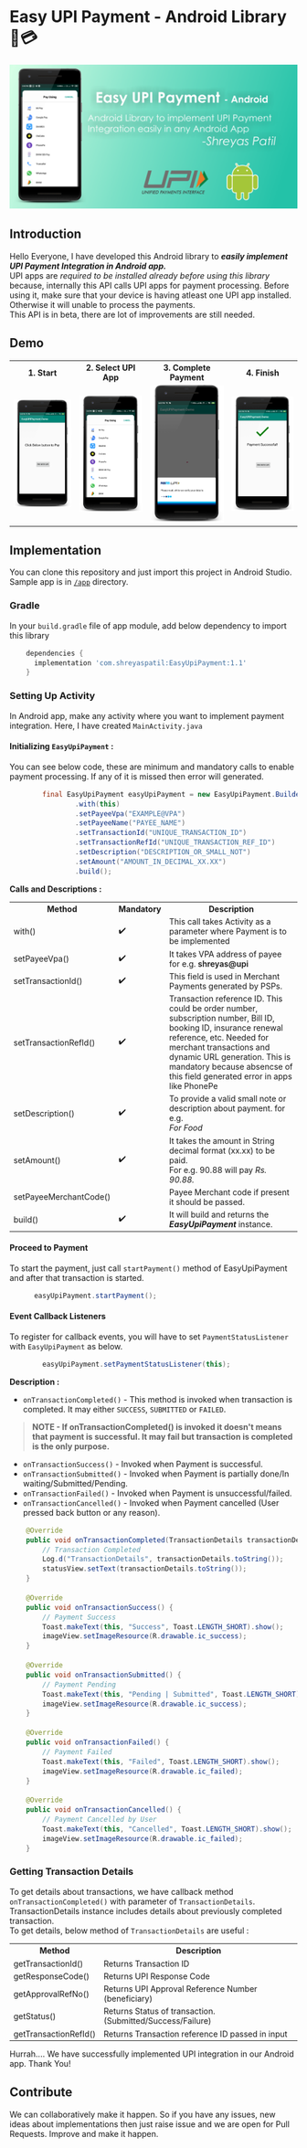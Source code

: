 # Easy UPI Payment - Android Library 📱💳

![](Screenshots-Demo/GitHub-SocialPreview.png)

## Introduction
Hello Everyone, I have developed this Android library to ***easily implement UPI Payment Integration in Android app.*** <br>
UPI apps are *required to be installed already before using this library* because, internally this API calls UPI apps for payment processing. Before using it, make sure that your device is having atleast one UPI app installed. Otherwise it will unable to process the payments. <br>
This API is in beta, there are lot of improvements are still needed.

## Demo 
<table style="width:100%">
  <tr>
    <th>1. Start</th>
    <th>2. Select UPI App</th> 
    <th>3. Complete Payment</th>
    <th>4. Finish</th>
  </tr>
  <tr>
    <td><img src="Screenshots-Demo/EasyUpiPay1.png"/></td>
    <td><img src="Screenshots-Demo/EasyUpiPay2.png"/></td> 
    <td><img src="Screenshots-Demo/EasyUpiPay3.png"/></td>
    <td><img src="Screenshots-Demo/EasyUpiPay4.png"/></td>
  </tr>
</table>

## Implementation
You can clone this repository and just import this project in Android Studio. Sample app is in [`/app`](/app) directory.

### Gradle
In your `build.gradle` file of app module, add below dependency to import this library

```gradle
    dependencies {
      implementation 'com.shreyaspatil:EasyUpiPayment:1.1'
    }
```

### Setting Up Activity
In Android app, make any activity where you want to implement payment integration. Here, I have created `MainActivity.java`

#### Initializing `EasyUpiPayment` :
You can see below code, these are minimum and mandatory calls to enable payment processing. If any of it is missed then error will generated.
```java
        final EasyUpiPayment easyUpiPayment = new EasyUpiPayment.Builder()
                .with(this)
                .setPayeeVpa("EXAMPLE@VPA")
                .setPayeeName("PAYEE_NAME")
                .setTransactionId("UNIQUE_TRANSACTION_ID")
                .setTransactionRefId("UNIQUE_TRANSACTION_REF_ID")
                .setDescription("DESCRIPTION_OR_SMALL_NOT")
                .setAmount("AMOUNT_IN_DECIMAL_XX.XX")
                .build();
```
**Calls and Descriptions :**

<table>
  <tr>
    <th>Method</th>
    <th><span style="font-weight:bold">Mandatory</span></th>
    <th>Description</th>
  </tr>
  <tr>
    <td>with()</td>
    <td>✔️</td>
    <td>This call takes Activity as a parameter where Payment is to be implemented<br></td>
  </tr>
  <tr>
    <td>setPayeeVpa()</td>
    <td>✔️</td>
    <td>It takes VPA address of payee for e.g. <span style="font-weight:600">shreyas@upi</span></td>
  </tr>
  <tr>
    <td>setTransactionId()</td>
    <td>✔️</td>
    <td>This field is used in Merchant Payments generated by PSPs.</td>
  </tr>
  <tr>
    <td>setTransactionRefId()</td>
    <td>✔️</td>
    <td>Transaction reference ID. This could be order number, subscription number, Bill ID, booking ID, insurance renewal reference, etc. Needed for merchant transactions and dynamic URL generation. This is mandatory because absencse of this field generated error in apps like PhonePe</td>
  </tr>
  <tr>
    <td>setDescription()</td>
    <td>✔️</td>
    <td>To provide a valid small note or description about payment. for e.g. <br><span style="font-style:italic">For Food</span><br></td>
  </tr>
  <tr>
    <td>setAmount()</td>
    <td>✔️</td>
    <td>It takes the amount in String decimal format (xx.xx) to be paid. <br>For e.g. 90.88 will pay <span style="font-style:italic">Rs. 90.88.</span></td>
  </tr>
  <tr>
    <td>setPayeeMerchantCode()</td>
    <td></td>
    <td>Payee Merchant code if present it should be passed.</td>
  </tr>
  <tr>
    <td>build()</td>
    <td>✔️</td>
    <td>It will build and returns the <span style="font-weight:bold;font-style:italic">EasyUpiPayment</span> instance.</td>
  </tr>
</table>

#### Proceed to Payment
To start the payment, just call `startPayment()` method of EasyUpiPayment and after that transaction is started.
```java
      easyUpiPayment.startPayment();
```

#### Event Callback Listeners
To register for callback events, you will have to set `PaymentStatusListener` with `EasyUpiPayment` as below.
```java
        easyUpiPayment.setPaymentStatusListener(this);
```
**Description :**

* `onTransactionCompleted()` - This method is invoked when transaction is completed. It may either `SUCCESS`, `SUBMITTED` or `FAILED`.
> **NOTE - If onTransactionCompleted() is invoked it doesn't means that payment is successful. It may fail but transaction is completed is the only purpose.**
* `onTransactionSuccess()` - Invoked when Payment is successful.
* `onTransactionSubmitted()` - Invoked when Payment is partially done/In waiting/Submitted/Pending.
* `onTransactionFailed()` - Invoked when Payment is unsuccessful/failed.
* `onTransactionCancelled()` - Invoked when Payment cancelled (User pressed back button or any reason).
```java
    @Override
    public void onTransactionCompleted(TransactionDetails transactionDetails) {
        // Transaction Completed
        Log.d("TransactionDetails", transactionDetails.toString());
        statusView.setText(transactionDetails.toString());
    }

    @Override
    public void onTransactionSuccess() {
        // Payment Success
        Toast.makeText(this, "Success", Toast.LENGTH_SHORT).show();
        imageView.setImageResource(R.drawable.ic_success);
    }

    @Override
    public void onTransactionSubmitted() {
        // Payment Pending
        Toast.makeText(this, "Pending | Submitted", Toast.LENGTH_SHORT).show();
        imageView.setImageResource(R.drawable.ic_success);
    }

    @Override
    public void onTransactionFailed() {
        // Payment Failed
        Toast.makeText(this, "Failed", Toast.LENGTH_SHORT).show();
        imageView.setImageResource(R.drawable.ic_failed);
    }

    @Override
    public void onTransactionCancelled() {
        // Payment Cancelled by User
        Toast.makeText(this, "Cancelled", Toast.LENGTH_SHORT).show();
        imageView.setImageResource(R.drawable.ic_failed);
    }
```

### Getting Transaction Details
To get details about transactions, we have callback method `onTransactionCompleted()` with parameter of `TransactionDetails`. TransactionDetails instance includes details about previously completed transaction.  <br>
To get details, below method of `TransactionDetails` are useful :

<table>
  <tr>
    <th>Method</th>
    <th>Description</th>
  </tr>
  <tr>
    <td>getTransactionId()</td>
    <td>Returns Transaction ID</td>
  </tr>
  <tr>
    <td>getResponseCode()</td>
    <td>Returns UPI Response Code</td>
  </tr>
  <tr>
    <td>getApprovalRefNo()</td>
    <td>Returns UPI Approval Reference Number (beneficiary)</td>
  </tr>
  <tr>
    <td>getStatus()</td>
    <td>Returns Status of transaction.<br>(Submitted/Success/Failure)<br></td>
  </tr>
  <tr>
    <td>getTransactionRefId()</td>
    <td>Returns Transaction reference ID passed in input</td>
  </tr>
</table>

Hurrah.... We have successfully implemented UPI integration in our Android app.
Thank You!

## Contribute
We can collaboratively make it happen. So if you have any issues, new ideas about implementations then just raise issue and we are open for Pull Requests. Improve and make it happen.
